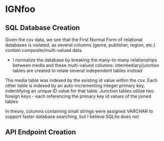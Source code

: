 # IGNfoo

## SQL Database Creation
Given the csv data, we see that the First Normal Form of relational databases is violated, as several columns (genre, publisher, region, etc.) contain composite/multi-valued data.
- I normalize the database by breaking the many-to-many relationships between media and these multi-valued columns: intermediary/junction tables are created to relate several independent tables instead

The media table was indexed by the existing id value within the csv.
Each other table is indexed by an auto-incrementing integer primary key, indentifying an unique ID value for that table. 
Junction tables utilize two foreign keys - each referencing the primary key id values of the joined tables

In theory, columns containing small strings were assigned VARCHAR to support faster database searching, but I believe SQLite does not 


## API Endpoint Creation
